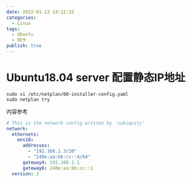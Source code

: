 ```yaml
---
date: 2022-01-12 14:12:15
categories:
  - Linux
tags:
  - Ubuntu
  - 网卡
publish: true
---
```


# Ubuntu18.04 server 配置静态IP地址

```shell
sudo vi /etc/netplan/00-installer-config.yaml
sudo netplan try
```

内容参考

```yaml
# This is the network config written by 'subiquity'
network:
  ethernets:
    ens18:
      addresses:
        - "192.168.1.3/20"
        - "240e:aa:bb:cc::4/64"
      gateway4: 192.168.1.1
      gateway6: 240e:aa:bb:cc::1
  version: 2
```


